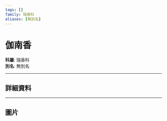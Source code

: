 ```yaml
---
tags: []
family: 瑞香科
aliases: [無別名]
---
```


# 伽南香

**科屬**: 瑞香科  
**別名**: 無別名  

---

## 詳細資料


---

## 圖片
